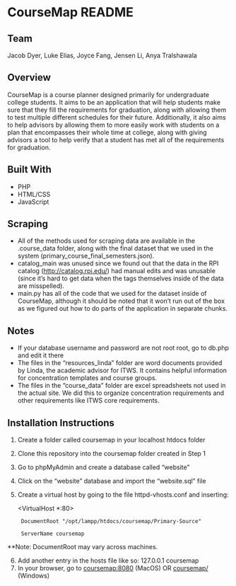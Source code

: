 # CourseMap README
## Team
Jacob Dyer, Luke Elias, Joyce Fang, Jensen Li, Anya Tralshawala

## Overview
CourseMap is a course planner designed primarily for undergraduate college students. It aims to be an application that will help students make sure that they fill the requirements for graduation, along with allowing them to test multiple different schedules for their future. Additionally, it also aims to help advisors by allowing them to more easily work with students on a plan that encompasses their whole time at college, along with giving advisors a tool to help verify that a student has met all of the requirements for graduation.

## Built With
* PHP
* HTML/CSS
* JavaScript

## Scraping
* All of the methods used for scraping data are available in the .course_data folder, along with the final dataset that we used in the system (primary_course_final_semesters.json).
* catalog_main was unused since we found out that the data in the RPI catalog (http://catalog.rpi.edu/) had manual edits and was unusable (since it’s hard to get data when the tags themselves inside of the data are misspelled).
* main.py has all of the code that we used for the dataset inside of CourseMap, although it should be noted that it won’t run out of the box as we figured out how to do parts of the application in separate chunks.

## Notes
* If your database username and password are not root root, go to db.php and edit it there
* The files in the “resources_linda” folder are word documents provided by Linda, the academic advisor for ITWS. It contains helpful information for concentration templates and course groups.
* The files in the “course_data” folder are excel spreadsheets not used in the actual site. We did this to organize concentration requirements and other requirements like ITWS core requirements. 

## Installation Instructions
1) Create a folder called coursemap in your localhost htdocs folder
2) Clone this repository into the coursemap folder created in Step 1
3) Go to phpMyAdmin and create a database called “website”
4) Click on the “website” database and import the “website.sql” file
5) Create a virtual host by going to the file httpd-vhosts.conf and inserting:
    

    <VirtualHost *:80>

        DocumentRoot "/opt/lampp/htdocs/coursemap/Primary-Source"

        ServerName coursemap

    </VirtualHost>


**Note: DocumentRoot may vary across machines.

6) Add another entry in the hosts file like so:
	127.0.0.1 coursemap
7) In your browser, go to [coursemap:8080](coursemap:8080) (MacOS) OR [coursemap/](coursemap/) (Windows)



